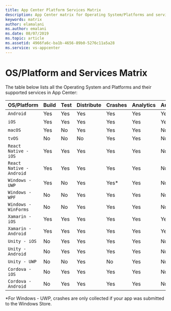 ```yaml
---
title: App Center Platform Services Matrix
description: App Center matrix for Operating System/Platforms and services
keywords: matrix
author: elamalani
ms.author: emalani
ms.date: 08/07/2019
ms.topic: article
ms.assetid: 4966fa6c-ba1b-4656-89b0-5276c11a5a28
ms.service: vs-appcenter
---
```


# OS/Platform and Services Matrix

The table below lists all the Operating System and Platforms and their supported services in App Center:


| OS/Platform              | Build | Test | Distribute | Crashes | Analytics | Auth | Data | Push |
|:-------------------------|:------|:-----|:-----------|:--------|:----------|:-----|:-----|:-----|
| `Android`                | Yes   | Yes  | Yes        | Yes     | Yes       | Yes  | Yes  | Yes  |
| `iOS`                    | Yes   | Yes  | Yes        | Yes     | Yes       | Yes  | Yes  | Yes  |
| `macOS`                  | Yes   | No   | Yes        | Yes     | Yes       | No   | No   | Yes  |
| `tvOS`                   | No    | No   | No         | Yes     | Yes       | No   | No   | No   |
| `React Native - iOS`     | Yes   | Yes  | Yes        | Yes     | Yes       | No   | No   | Yes  |
| `React Native - Android` | Yes   | Yes  | Yes        | Yes     | Yes       | No   | No   | Yes  |
| `Windows - UWP`          | Yes   | No   | Yes        | Yes*    | Yes       | No   | No   | Yes  |
| `Windows - WPF`          | No    | No   | Yes        | Yes     | Yes       | No   | No   | No   |
| `Windows - WinForms`     | No    | No   | Yes        | Yes     | Yes       | No   | No   | No   |
| `Xamarin - iOS`          | Yes   | Yes  | Yes        | Yes     | Yes       | Yes  | Yes  | Yes  |
| `Xamarin - Android`      | Yes   | Yes  | Yes        | Yes     | Yes       | Yes  | Yes  | Yes  |
| `Unity - iOS`            | No    | Yes  | Yes        | Yes     | Yes       | No   | No   | Yes  |
| `Unity - Android`        | No    | Yes  | Yes        | Yes     | Yes       | No   | No   | Yes  |
| `Unity - UWP`            | No    | No   | Yes        | No      | Yes       | No   | No   | Yes  |
| `Cordova - iOS`          | No    | Yes  | Yes        | Yes     | Yes       | No   | No   | Yes  |
| `Cordova - Android`      | No    | Yes  | Yes        | Yes     | Yes       | No   | No   | Yes  |

*For Windows - UWP, crashes are only collected if your app was submitted to the Windows Store.
